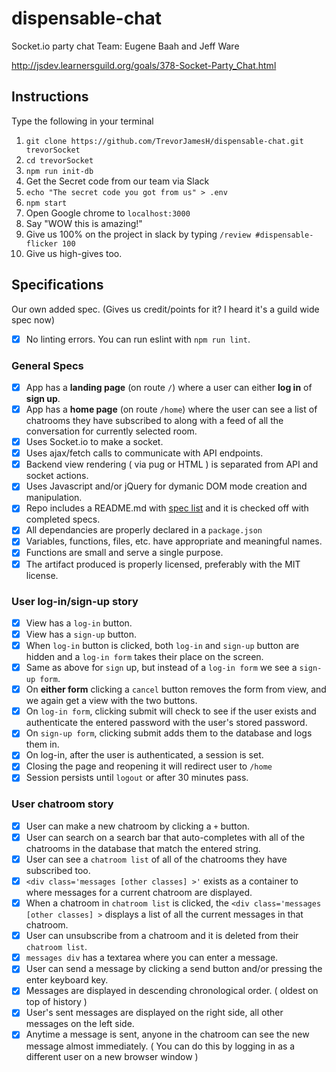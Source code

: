 # dispensable-chat
Socket.io party chat
Team: Eugene Baah and Jeff Ware

http://jsdev.learnersguild.org/goals/378-Socket-Party_Chat.html

## Instructions

Type the following in your terminal
1. `git clone https://github.com/TrevorJamesH/dispensable-chat.git trevorSocket`
2. `cd trevorSocket`
3. `npm run init-db`
4. Get the Secret code from our team via Slack
5. `echo "The secret code you got from us" > .env`
6. `npm start`
8. Open Google chrome to `localhost:3000`
9. Say "WOW this is amazing!"
10. Give us 100% on the project in slack by typing `/review #dispensable-flicker 100`
11. Give us high-gives too.

## Specifications

Our own added spec. (Gives us credit/points for it? I heard it's a guild wide spec now)
- [X] No linting errors. You can run eslint with `npm run lint`.

### General Specs

- [X] App has a **landing page** (on route `/`) where a user can either **log in** of **sign up**.
- [X] App has a **home page** (on route `/home`) where the user can see a list of chatrooms they have subscribed to along with a feed of all the conversation for currently selected room.
- [X] Uses Socket.io to make a socket.
- [X] Uses ajax/fetch calls to communicate with API endpoints.
- [X] Backend view rendering ( via pug or HTML ) is separated from API and socket actions.
- [X] Uses Javascript and/or jQuery for dymanic DOM mode creation and manipulation.
- [X] Repo includes a README.md with [spec list](http://jsdev.learnersguild.org/) and it is checked off with completed specs.
- [X] All dependancies are properly declared in a `package.json`
- [X] Variables, functions, files, etc. have appropriate and meaningful names.
- [X] Functions are small and serve a single purpose.
- [X] The artifact produced is properly licensed, preferably with the MIT license.

### User log-in/sign-up story

- [X] View has a `log-in` button.
- [X] View has a `sign-up` button.
- [X] When `log-in` button is clicked, both `log-in` and `sign-up` button are hidden and a `log-in form` takes their place on the screen.
- [X] Same as above for `sign` up, but instead of a `log-in form` we see a `sign-up form`.
- [X] On **either form** clicking a `cancel` button removes the form from view, and we again get a view with the two buttons.
- [X] On `log-in form`, clicking submit will check to see if the user exists and authenticate the entered password with the user's stored password.
- [X] On `sign-up form`, clicking submit adds them to the database and logs them in.
- [X] On log-in, after the user is authenticated, a session is set.
- [X] Closing the page and reopening it will redirect user to `/home`
- [X] Session persists until `logout` or after 30 minutes pass.

### User chatroom story

- [X] User can make a new chatroom by clicking a `+` button.
- [X] User can search on a search bar that auto-completes with all of the chatrooms in the database that match the entered string.
- [X] User can see a `chatroom list` of all of the chatrooms they have subscribed too.
- [X] `<div class='messages [other classes] >'` exists as a container to where messages for a current chatroom are displayed.
- [X] When a chatroom in `chatroom list` is clicked, the `<div class='messages [other classes] >` displays a list of all the current messages in that chatroom.
- [X] User can unsubscribe from a chatroom and it is deleted from their `chatroom list`.
- [X] `messages div` has a textarea where you can enter a message.
- [X] User can send a message by clicking a send button and/or pressing the enter keyboard key.
- [X] Messages are displayed in descending chronological order. ( oldest on top of history )
- [X] User's sent messages are displayed on the right side, all other messages on the left side.
- [X] Anytime a message is sent, anyone in the chatroom can see the new message almost immediately. ( You can do this by logging in as a different user on a new browser window )
